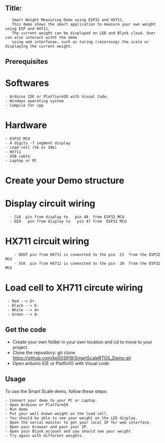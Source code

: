 ## Title:
       Smart Weight Measuring Demo using ESP32 and HX711. 
       This demo shows the smart application to measure your own weight using ESP and HX711.
       The current weight can be displayed on LED and Blynk cloud. User can also interact witht the demo 
       using web interfacee, such as taring (rezeroing) the scale or displaying the current weight. 
       
## Prerequisites
  # Softwares  
    - Arduino IDE or PlatfiormIO with Visual Code.
    - Windows operating system
    - Compile for cpp
    
 # Hardware 
    - ESP32 MCU 
    - 4 digits -7 segment display 
    - Load cell (5k or 10k)
    - HX711 
    - USB cable 
    - Laptop or PC 
    
# Create your Demo structure 
   # Display circuit wiring 
      - CLK  pin from display to   pin 48  from ESP32 MCU
      - DIO   pin from display to   pin 47 from  ESP32 MCU 

   # HX711 circuit wiring
        - DOUT pin from HX711 is conencted to the pin  21  from the ESP32 MCU 
        - SCK  pin from HX711 is conencted to the pin  20  from the ESP32 MCU
  # Load cell to XH711 circute wiring 
     - Red --> E+
     - Black --> E-
     - White --> A+
     - Green --> A-
    
## Get the code  
   - Create your own folder in your own location and cd to move to your project. 
   - Clone the repository:
         git clone https://github.com/kp003919/SmartScaleRTOS_Demo.git
   - Open arduino IDE or PlatforIO with Visual code

##  Usage
 To use the Smart Scale demo, follow these steps:

    - Connect your demo to your PC or Laptop. 
    - Open Arduion or PlatformIO 
    - Run demo 
    - Put your well known weight on the load cell. 
    - You should be able to see your weight on the LED display. 
    - Open the serial monitor to get your local IP for web interface. 
    - Open your browser and past your IP. 
    - Open your Blynk account and you should see your weight 
    - Try again with different weights. 


    
    
  
